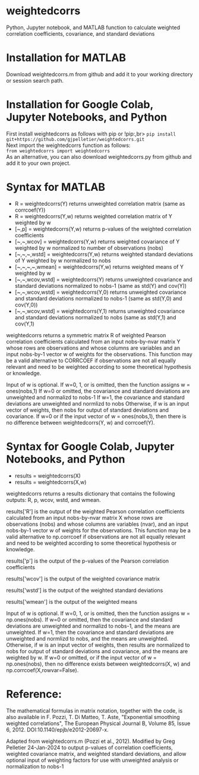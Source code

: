 # weightedcorrs
Python, Jupyter notebook, and MATLAB function to calculate weighted correlation coefficients, covariance, and standard deviations

# Installation for MATLAB

Download weightedcorrs.m from github and add it to your working directory or session search path.<br>

# Installation for Google Colab, Jupyter Notebooks, and Python

First install weightedcorrs as follows with pip or !pip:,br>
```pip install git+https://github.com/gjpelletier/weightedcorrs.git```<br> 
Next import the weightedcorrs function as follows:<br>
```from weightedcorrs import weightedcorrs```<br>
As an alternative, you can also download weightedcorrs.py from github and add it to your own project.<br>

# Syntax for MATLAB

-	R = weightedcorrs(Y)                     returns unweighted correlation matrix (same as corrcoef(Y))
-	R = weightedcorrs(Y,w)                   returns weighted correlation matrix of Y weighted by w
-	[~,p] = weightedcorrs(Y,w)               returns p-values of the weighted correlation coefficients
-	[~,~,wcov] = weightedcorrs(Y,w)          returns weighted covariance of Y weighted by w normalized to number of observations (nobs)
-	[~,~,~,wstd] = weightedcorrs(Y,w)        returns weighted standard deviations of Y weighted by w normalized to nobs
-	[~,~,~,~,wmean] = weightedcorrs(Y,w)     returns weighted means of Y weighted by w
-	[~,~,wcov,wstd] = weightedcorrs(Y)       returns unweighted covariance and standard deviations normalized to nobs-1 (same as std(Y) and cov(Y))
-	[~,~,wcov,wstd] = weightedcorrs(Y,0)     returns unweighted covariance and standard deviations normalized to nobs-1 (same as std(Y,0) and cov(Y,0))
-	[~,~,wcov,wstd] = weightedcorrs(Y,1)     returns unweighted covariance and standard deviations normalized to nobs (same as std(Y,1) and cov(Y,1)

weightedcorrs returns a symmetric matrix R of weighted Pearson correlation
coefficients calculated from an input nobs-by-nvar matrix Y whose rows are
observations and whose columns are variables and an input nobs-by-1 vector
w of weights for the observations. This function may be a valid
alternative to CORRCOEF if observations are not all equally relevant
and need to be weighted according to some theoretical hypothesis or
knowledge.

Input of w is optional. 
If w=0, 1, or is omitted, then the function assigns w = ones(nobs,1)
If w=0 or omitted, the covariance and standard deviations are unweighted and normalizd to nobs-1
If w=1, the covariance and standard deviations are unweighted and normlizd to nobs
Otherwise, if w is an input vector of weights, then nobs for output of standard deviations and covariance. 
If w=0 or if the input vector of w = ones(nobs,1), then there is no difference between
weightedcorrs(Y, w) and corrcoef(Y).

# Syntax for Google Colab, Jupyter Notebooks, and Python

- results = weightedcorrs(X)
- results = weightedcorrs(X,w)

weightedcorrs returns a results dictionary that contains the following outputs: R, p, wcov, wstd, and wmean.

results['R'] is the output of the weighted Pearson correlation coefficients calculated from an input nobs-by-nvar matrix X whose rows are observations (nobs) and whose columns are variables (nvar), and an input nobs-by-1 vector w of weights for the observations. This function may be a valid alternative to np.corrcoef if observations are not all equally relevant and need to be weighted according to some theoretical hypothesis or knowledge.

results['p'] is the output of the p-values of the Pearson correlation coefficients

results['wcov'] is the output of the weighted covariance matrix

results['wstd'] is the output of the weighted standard deviations

results['wmean'] is the output of the weighted means

Input of w is optional. If w=0, 1, or is omitted, then the function assigns w = np.ones(nobs). If w=0 or omitted, then the covariance and standard deviations are unweighted and normalizd to nobs-1, and the means are unweighted. If w=1, then the covariance and standard deviations are unweighted and normlizd to nobs, and the means are unweighted. Otherwise, if w is an input vector of weights, then results are normalized to nobs for output of standard deviations and covariance, and the means are weighted by w. If w=0 or omitted, or if the input vector of w = np.ones(nobs), then no difference exists between weightedcorrs(X, w) and np.corrcoef(X,rowvar=False).

# Reference: 

The mathematical formulas in matrix notation, together with
the code, is also available in
F. Pozzi, T. Di Matteo, T. Aste,
"Exponential smoothing weighted correlations",
The European Physical Journal B, Volume 85, Issue 6, 2012.
DOI:10.1140/epjb/e2012-20697-x. 

Adapted from weightedcorrs.m (Pozzi et al., 2012).
Modified by Greg Pelletier 24-Jan-2024 to output p-values of 
correlation coefficients, weighted covariance matrix, and 
weighted standard deviations, and allow optional input of 
weighting factors for use with unweighted analysis 
or normalization to nobs-1
